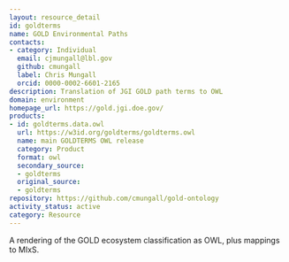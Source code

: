 ```yaml
---
layout: resource_detail
id: goldterms
name: GOLD Environmental Paths
contacts:
- category: Individual
  email: cjmungall@lbl.gov
  github: cmungall
  label: Chris Mungall
  orcid: 0000-0002-6601-2165
description: Translation of JGI GOLD path terms to OWL
domain: environment
homepage_url: https://gold.jgi.doe.gov/
products:
- id: goldterms.data.owl
  url: https://w3id.org/goldterms/goldterms.owl
  name: main GOLDTERMS OWL release
  category: Product
  format: owl
  secondary_source:
  - goldterms
  original_source:
  - goldterms
repository: https://github.com/cmungall/gold-ontology
activity_status: active
category: Resource
---
```


A rendering of the GOLD ecosystem classification as OWL, plus mappings to MIxS.
